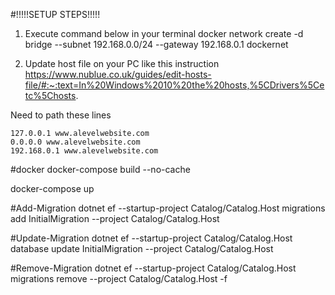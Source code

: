 #!!!!!SETUP STEPS!!!!!
1) Execute command below in your terminal
   docker network create -d bridge --subnet 192.168.0.0/24 --gateway 192.168.0.1 dockernet

2) Update host file on your PC
   like this instruction https://www.nublue.co.uk/guides/edit-hosts-file/#:~:text=In%20Windows%2010%20the%20hosts,%5CDrivers%5Cetc%5Chosts.

Need to path these lines

    127.0.0.1 www.alevelwebsite.com
    0.0.0.0 www.alevelwebsite.com
    192.168.0.1 www.alevelwebsite.com

#docker
docker-compose build --no-cache

docker-compose up

#Add-Migration
dotnet ef --startup-project Catalog/Catalog.Host migrations add InitialMigration --project Catalog/Catalog.Host

#Update-Migration
dotnet ef --startup-project Catalog/Catalog.Host database update InitialMigration --project Catalog/Catalog.Host

#Remove-Migration
dotnet ef --startup-project Catalog/Catalog.Host migrations remove --project Catalog/Catalog.Host -f